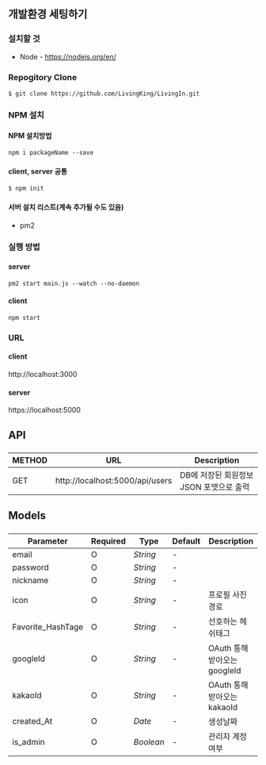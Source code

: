 ## 개발환경 세팅하기

### 설치할 것

- Node - https://nodejs.org/en/

### Repogitory Clone

```
$ git clone https://github.com/LivingKing/LivingIn.git
```

### NPM 설치

#### NPM 설치방법

```
npm i packageName --save
```

#### client, server 공통

```
$ npm init
```

#### 서버 설치 리스트(계속 추가될 수도 있음)

- pm2

### 실행 방법

#### server

```
pm2 start main.js --watch --no-daemon
```

#### client

```
npm start
```

### URL

#### client

http://localhost:3000

#### server

https://localhost:5000

## API

#####

| METHOD | URL                             | Description                             |
| ------ | ------------------------------- | --------------------------------------- |
| GET    | http://localhost:5000/api/users | DB에 저장된 회원정보 JSON 포맷으로 출력 |

#####

## Models

#####

| Parameter         | Required | Type      | Default | Description                  |
| ----------------- | -------- | --------- | ------- | ---------------------------- |
| email             | O        | _String_  | -       |                              |
| password          | O        | _String_  | -       |                              |
| nickname          | O        | _String_  | -       |                              |
| icon              | O        | _String_  | -       | 프로필 사진 경로             |
| Favorite_HashTage | O        | _String_  | -       | 선호하는 헤쉬태그            |
| googleId          | O        | _String_  | -       | OAuth 통해 받아오는 googleId |
| kakaoId           | O        | _String_  | -       | OAuth 통해 받아오는 kakaoId  |
| created_At        | O        | _Date_    | -       | 생성날짜                     |
| is_admin          | O        | _Boolean_ | -       | 관리자 계정 여부             |

#####
